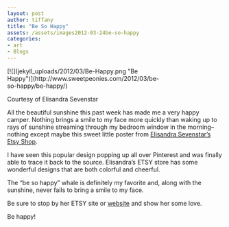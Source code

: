 ```yaml
---
layout: post
author: tiffany
title: "Be So Happy"
assets: /assets/images2012-03-24be-so-happy
categories: 
- art
- Blogs
---
```


<div id="attachment_3656" style="width: 365px" class="wp-caption alignleft">[![](jekyll_uploads/2012/03/Be-Happy.png "Be Happy")](http://www.sweetpeonies.com/2012/03/be-so-happy/be-happy/)

Courtesy of Elisandra Sevenstar

</div>

All the beautiful sunshine this past week has made me a very happy camper. Nothing brings a smile to my face more quickly than waking up to rays of sunshine streaming through my bedroom window in the morning–nothing except maybe this sweet little poster from [Elisandra Sevenstar’s Etsy Shop](http://www.etsy.com/shop/sevenstar?utm_source=convo&utm_medium=trans_email&utm_campaign=convo_html&page=1).

I have seen this popular design popping up all over Pinterest and was finally able to trace it back to the source. Elisandra’s ETSY store has some wonderful designs that are both colorful and cheerful.

The “be so happy” whale is definitely my favorite and, along with the sunshine, never fails to bring a smile to my face.

Be sure to stop by her ETSY site or [website](http://elisandraillustration.wordpress.com/) and show her some love.

Be happy!